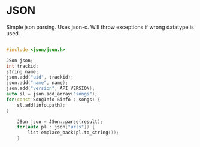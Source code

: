 

JSON
====
Simple json parsing. Uses json-c. Will throw exceptions if wrong datatype is used.

```C++

#include <json/json.h>

JSon json;
int trackid;
string name;
json.add("uid", trackid);
json.add("name", name);
json.add("version", API_VERSION);
auto sl = json.add_array("songs");
for(const SongInfo &info : songs) {
    sl.add(info.path);
}
```

```C++
    JSon json = JSon::parse(result);
    for(auto pl : json["urls"]) {
        list.emplace_back(pl.to_string());
    }
```